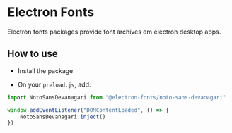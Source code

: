 # Electron Fonts

Electron fonts packages provide font archives em electron desktop apps.

## How to use

* Install the package

* On your `preload.js`, add:

```ts
import NotoSansDevanagari from "@electron-fonts/noto-sans-devanagari"

window.addEventListener("DOMContentLoaded", () => {
    NotoSansDevanagari.inject()
})
```